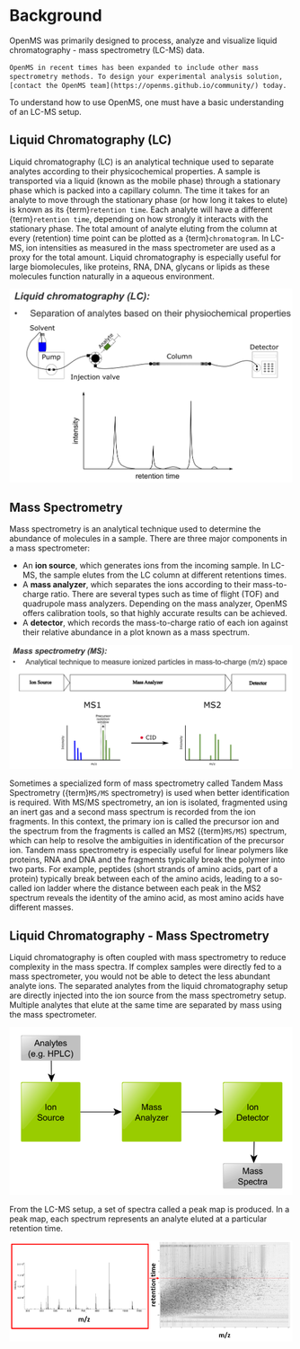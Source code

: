 Background
==========

OpenMS was primarily designed to process, analyze and visualize liquid chromatography - mass spectrometry (LC-MS) data.

```{note}
OpenMS in recent times has been expanded to include other mass spectrometry methods. To design your experimental analysis solution, [contact the OpenMS team](https://openms.github.io/community/) today.
```

To understand how to use OpenMS, one must have a basic understanding of an LC-MS setup.

## Liquid Chromatography (LC)

Liquid chromatography (LC) is an analytical technique used to separate analytes according to their physicochemical properties. A sample is transported via a liquid (known as the mobile phase) through a stationary phase which is packed into a capillary column. The time it takes for an analyte to move through the stationary phase (or how long it takes to elute) is known as its {term}`retention time`. Each analyte will have a different {term}`retention time`, depending on how strongly it interacts with the stationary phase. The total amount of analyte eluting from the column at every (retention) time point can be plotted as a {term}`chromatogram`. In LC-MS, ion intensities as measured in the mass spectrometer are used as a proxy for the total amount. Liquid chromatography is especially useful for large biomolecules, like proteins, RNA, DNA, glycans or lipids as these molecules function naturally in a aqueous environment.

![liquid chromatography setup](../images/introduction/introduction_LC.png)

## Mass Spectrometry

Mass spectrometry is an analytical technique used to determine the abundance of molecules in a sample. There are three major components in a mass spectrometer:
- An **ion source**, which generates ions from the incoming sample. In LC-MS, the sample elutes from the LC column at different retentions times.
- A **mass analyzer**, which separates the ions according to their mass-to-charge ratio. There are several types such as time of flight (TOF) and quadrupole mass analyzers. Depending on the mass analyzer, OpenMS offers calibration tools, so that highly accurate results can be achieved.
- A **detector**, which records the mass-to-charge ratio of each ion against their relative abundance in a plot known as a mass spectrum.

![mass spectrometry](../images/introduction/introduction_MS.png)

Sometimes a specialized form of mass spectrometry called Tandem Mass Spectrometry ({term}`MS/MS` spectrometry) is used when better identification is required. With MS/MS spectrometry,  an ion is isolated, fragmented using an inert gas and a second mass spectrum is recorded from the ion fragments. In this context, the primary ion is called the precursor ion and the spectrum from the fragments is called an  MS2 ({term}`MS/MS`) spectrum, which can help to resolve the ambiguities in identification of the precursor ion. Tandem mass spectrometry is especially useful for linear polymers like proteins, RNA and DNA and the fragments typically break the polymer into two parts. For example, peptides (short strands of amino acids, part of a protein) typically break between each of the amino acids, leading to a so-called ion ladder where the distance between each peak in the MS2 spectrum reveals the identity of the amino acid, as most amino acids have different masses. 

## Liquid Chromatography - Mass Spectrometry

Liquid chromatography is often coupled with mass spectrometry to reduce complexity in the mass spectra. If complex samples were directly fed to a mass spectrometer, you would not be able to detect the less abundant analyte ions. The separated analytes from the liquid chromatography setup are directly injected into the ion source from the mass spectrometry setup. Multiple analytes that elute at the same time are separated by mass using the mass spectrometer. 

![lc-ms setup](../images/introduction/hplc-mass-spectrometry-setup.png)

From the LC-MS setup, a set of spectra called a peak map is produced. In a peak map, each spectrum represents an analyte eluted at a particular retention time. 

![peak map](../images/introduction/spectrum_peakmap.png)


